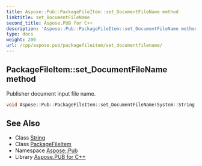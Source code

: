 ```yaml
---
title: Aspose::Pub::PackageFileItem::set_DocumentFileName method
linktitle: set_DocumentFileName
second_title: Aspose.PUB for C++
description: 'Aspose::Pub::PackageFileItem::set_DocumentFileName method. Publisher document input file name in C++.'
type: docs
weight: 200
url: /cpp/aspose.pub/packagefileitem/set_documentfilename/
---
```

## PackageFileItem::set_DocumentFileName method


Publisher document input file name.

```cpp
void Aspose::Pub::PackageFileItem::set_DocumentFileName(System::String value)
```

## See Also

* Class [String](../../../system/string/)
* Class [PackageFileItem](../)
* Namespace [Aspose::Pub](../../)
* Library [Aspose.PUB for C++](../../../)
